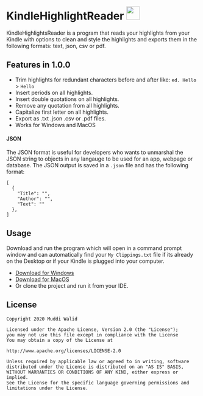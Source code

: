 # KindleHighlightReader <img width="35px" src="https://www.flaticon.com/svg/static/icons/svg/845/845938.svg">


KindleHighlightsReader is a program that reads your highlights from your Kindle with options to clean and style the highlights and exports them in the following formats: text, json, csv or pdf.


## Features in 1.0.0
- Trim highlights for redundant characters before and after like: `ed. Hello` > `Hello`
- Insert periods on all highlights.
- Insert double quotations on all highlights.
- Remove any quotation from all highlights.
- Capitalize first letter on all highlights.
- Export as .txt .json .csv or .pdf files.
- Works for Windows and MacOS

#### JSON

The JSON format is useful for developers who wants to unmarshal the JSON string to objects in any langauge to be used for an app, webpage or database. The JSON output is saved in a `.json` file and has the following format:

```
[
  {
    "Title": "",
    "Author": "",
    "Text": ""
  },
]
```

## Usage

Download and run the program which will open in a command prompt window and can automatically find your `My Clippings.txt` file if its already on the Desktop or if your Kindle is plugged into your computer. 

- [Download for Windows](https://github.com/Muddz/KindleHighlightReader/raw/master/KindleHighlightsReade.exe)
- [Download for MacOS](https://github.com/Muddz/KindleHighlightReader/raw/master/KindleHighlightsReaderMacOS)
- Or clone the project and run it from your IDE.


## License

    Copyright 2020 Muddi Walid

    Licensed under the Apache License, Version 2.0 (the "License");
    you may not use this file except in compliance with the License
    You may obtain a copy of the License at

    http://www.apache.org/licenses/LICENSE-2.0

    Unless required by applicable law or agreed to in writing, software
    distributed under the License is distributed on an "AS IS" BASIS,
    WITHOUT WARRANTIES OR CONDITIONS OF ANY KIND, either express or implied.
    See the License for the specific language governing permissions and
    limitations under the License.
